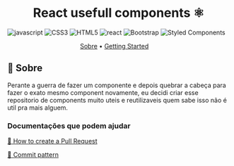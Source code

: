 [JAVASCRIPT__BADGE]: https://img.shields.io/badge/Javascript-000?style=for-the-badge&logo=javascript
[REACT__BADGE]: https://img.shields.io/badge/React-005CFE?style=for-the-badge&logo=react



<h1 align="center" style="font-weight: bold;">React usefull components ⚛️</h1>

![javascript][JAVASCRIPT__BADGE]
![CSS3](https://img.shields.io/badge/css3-%231572B6.svg?style=for-the-badge&logo=css3&logoColor=white)
![HTML5](https://img.shields.io/badge/html5-%23E34F26.svg?style=for-the-badge&logo=html5&logoColor=white)
![react][REACT__BADGE]
![Bootstrap](https://img.shields.io/badge/bootstrap-%238511FA.svg?style=for-the-badge&logo=bootstrap&logoColor=white)
![Styled Components](https://img.shields.io/badge/styled--components-DB7093?style=for-the-badge&logo=styled-components&logoColor=white)

<p align="center" style="margin-right: 20px;">
  <a href="#about">Sobre</a> • 
  <a href="#started">Getting Started</a>
</p>


<h2 id="started">📌 Sobre</h2>

Perante a guerra de fazer um componente e depois quebrar a cabeça para fazer o exato mesmo component novamente, eu decidi criar esse repositorio de components muito uteis e reutilizaveis quem sabe isso não é util pra mais alguem.




<h3>Documentações que podem ajudar</h3>

[📝 How to create a Pull Request](https://www.atlassian.com/br/git/tutorials/making-a-pull-request)

[💾 Commit pattern](https://gist.github.com/joshbuchea/6f47e86d2510bce28f8e7f42ae84c716)